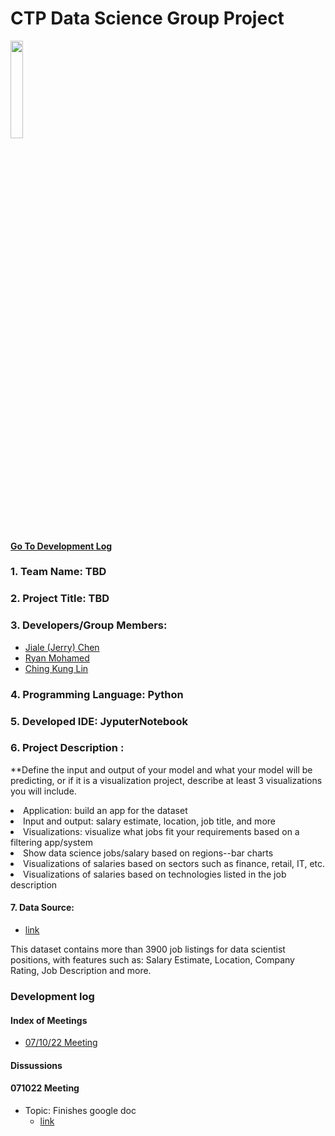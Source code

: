 # CTP Data Science Group Project
<p align="left">
<img src="https://media-exp1.licdn.com/dms/image/C4E0BAQE2heJzO0qrMA/company-logo_200_200/0/1657824337700?e=2147483647&v=beta&t=lOco_8ge4JOQea6C5JBXpuieNKbVoi6q-WLzIo7aTJY" width=20%>
</p>

#### [Go To Development Log](#Development-log)

### 1. Team Name: TBD 
### 2. Project Title: TBD 
### 3. Developers/Group Members:    
- [Jiale (Jerry) Chen](https://www.linkedin.com/in/jiale-jerry-chen/)
- [Ryan Mohamed](https://www.linkedin.com/in/dong-huang-chen/)        
- [Ching Kung Lin](https://www.linkedin.com/in/chingkung310/)       

### 4. Programming Language: Python

### 5. Developed IDE: JyputerNotebook

### 6. Project Description :
<p>
**Define the input and output of your model and what your model will be predicting, or if it is a visualization project, describe at least 3 visualizations you will include.

<li>Application: build an app for the dataset</li>
<li>Input and output: salary estimate, location, job title, and more</li>
<li>Visualizations: visualize what jobs fit your requirements based on a filtering app/system</li>

<li>Show data science jobs/salary based on regions--bar charts</li>
<li>Visualizations of salaries based on sectors such as finance, retail, IT, etc.</li>
<li>Visualizations of salaries based on technologies listed in the job description</li>
</p>

#### 7. Data Source: 
- [link](https://www.kaggle.com/datasets/andrewmvd/data-scientist-jobs)
<p>This dataset contains more than 3900 job listings for data scientist positions, with features such as: Salary Estimate, Location, Company Rating, Job Description and more.
</p>

### Development log

#### Index of Meetings
- [07/10/22 Meeting](#071022-Meeting)

#### Dissussions
#### 071022 Meeting
- Topic: Finishes google doc
  - [link](https://docs.google.com/document/d/14zOF2lpeaLmrz-pu4IraAosDAAVrIYAjxrhn7c_PFT8/)
